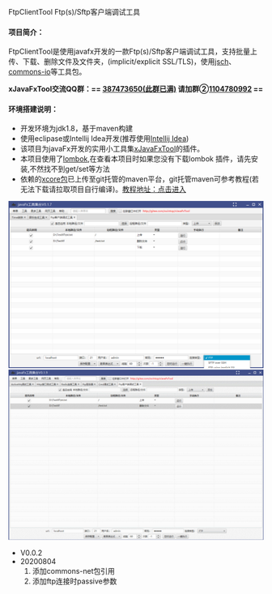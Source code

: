 FtpClientTool  Ftp(s)/Sftp客户端调试工具

#### 项目简介：
FtpClientTool是使用javafx开发的一款Ftp(s)/Sftp客户端调试工具，支持批量上传、下载、删除文件及文件夹，(implicit/explicit SSL/TLS)，使用[jsch](http://www.jcraft.com/jsch)、[commons-io](http://commons.apache.org/io/)等工具包。

**xJavaFxTool交流QQ群：== [387473650(此群已满)](https://jq.qq.com/?_wv=1027&k=59UDEAD) 请加群②[1104780992](https://jq.qq.com/?_wv=1027&k=bhAdkju9) ==**

#### 环境搭建说明：
- 开发环境为jdk1.8，基于maven构建
- 使用eclipase或Intellij Idea开发(推荐使用[Intellij Idea](https://www.jetbrains.com/?from=xJavaFxTool))
- 该项目为javaFx开发的实用小工具集[xJavaFxTool](https://gitee.com/xwintop/xJavaFxTool)的插件。
- 本项目使用了[lombok](https://projectlombok.org/),在查看本项目时如果您没有下载lombok 插件，请先安装,不然找不到get/set等方法
- 依赖的[xcore包](https://gitee.com/xwintop/xcore)已上传至git托管的maven平台，git托管maven可参考教程(若无法下载请拉取项目自行编译)。[教程地址：点击进入](http://blog.csdn.net/u011747754/article/details/78574026)

![Ftp客户端调试工具.png](images/Ftp客户端调试工具.png)
![Ftp客户端调试工具.gif](images/Ftp客户端调试工具.gif)

- V0.0.2
- 20200804
  1. 添加commons-net包引用
  2. 添加ftp连接时passive参数